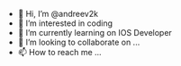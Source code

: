 - 👋 Hi, I’m @andreev2k
- 👀 I’m interested in coding
- 🌱 I’m currently learning on IOS Developer
- 💞️ I’m looking to collaborate on ...
- 📫 How to reach me ...

<!---
appsaf2k/appsaf2k is a ✨ special ✨ repository because its `README.md` (this file) appears on your GitHub profile.
You can click the Preview link to take a look at your changes.
--->
